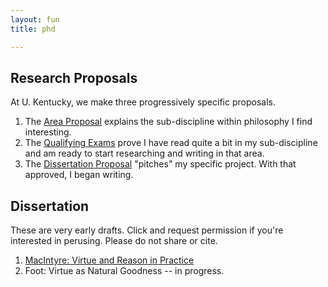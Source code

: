 ```yaml
---
layout: fun
title: phd

--- 
```



## Research Proposals ##

At U. Kentucky, we make three progressively specific proposals. 

1. The [Area Proposal](https://drive.google.com/file/d/0B0CYQDZ8AWu8eHVtdkY5RVFVbWs/view) explains the sub-discipline within philosophy I find interesting. 
2. The [Qualifying Exams](https://drive.google.com/file/d/0B0CYQDZ8AWu8Y21MZnVxR1g3cFU/view) prove I have read quite a bit in my sub-discipline and am ready to start researching and writing in that area. 
3. The [Dissertation Proposal](https://drive.google.com/file/d/0B0CYQDZ8AWu8ZWpPVG5lS2V4RGM/view) "pitches" my specific project. With that approved, I began writing. 

## Dissertation

These are very early drafts. Click and request permission if you're interested in perusing. Please do not share or cite. 

1. [MacIntyre: Virtue and Reason in Practice](https://drive.google.com/file/d/0B0CYQDZ8AWu8TUVZWkthNFlGMVE/view) 
2. Foot: Virtue as Natural Goodness -- in progress.
